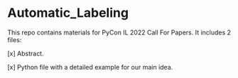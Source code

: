 # Automatic_Labeling

This repo contains materials for PyCon IL 2022 Call For Papers. It includes 2 files:

[x] Abstract.

[x] Python file with a detailed example for our main idea.
